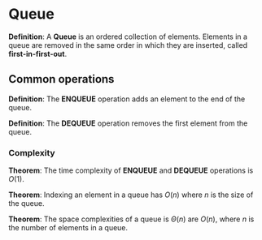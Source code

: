 # Queue

**Definition**: A **Queue** is an ordered collection of elements. Elements in a queue are removed in the same order in which they are inserted, called **first-in-first-out**.

## Common operations

**Definition**: The **ENQUEUE** operation adds an element to the end of the queue.

**Definition**: The **DEQUEUE** operation removes the first element from the queue.

### Complexity 

**Theorem**: The time complexity of **ENQUEUE** and **DEQUEUE** operations is $O(1)$.

**Theorem**: Indexing an element in a queue has $O(n)$ where $n$ is the size of the queue.

**Theorem**: The space complexities of a queue is $\Theta(n)$ are $O(n)$, where $n$ is the number of elements in a queue.
